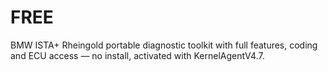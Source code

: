 # FREE
BMW ISTA+ Rheingold portable diagnostic toolkit with full features, coding and ECU access — no install, activated with KernelAgentV4.7.
